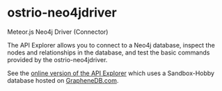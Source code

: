 # ostrio-neo4jdriver
Meteor.js Neo4j Driver (Connector)

The API Explorer allows you to connect to a Neo4j database, inspect the nodes and relationships in the database, and test the basic commands provided by the ostrio-neo4jdriver.

See the [online version of the API Explorer](http://neo4jdriverapi.meteor.com/) which uses a Sandbox-Hobby database hosted on [GrapheneDB.com](https://app.graphenedb.com/dbs/Neo4jAPIExplorer/overview).
